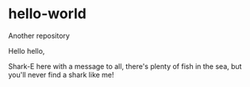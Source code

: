 # hello-world
Another repository

Hello hello,

Shark-E here with a message to all, there's plenty of fish in the sea, but you'll never find a shark like me!

